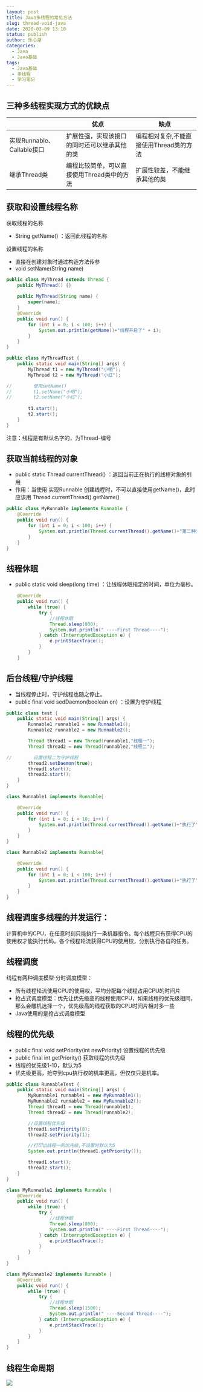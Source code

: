 ```yaml
---
layout: post
title: Java多线程的常见方法
slug: thread-void-java
date: 2020-03-09 13:10
status: publish
author: 乐心湖
categories: 
  - Java
  - Java基础
tags: 
  - Java基础
  - 多线程
  - 学习笔记
---
```


## 三种多线程实现方式的优缺点 

|                            | 优点                                         | 缺点                                    |
| -------------------------- | -------------------------------------------- | --------------------------------------- |
| 实现Runnable、Callable接口 | 扩展性强，实现该接口的同时还可以继承其他的类 | 编程相对复杂,不能直接使用Thread类的方法 |
| 继承Thread类               | 编程比较简单，可以直接使用Thread类中的方法   | 扩展性较差，不能继承其他的类            |

## 获取和设置线程名称

获取线程的名称

- String getName() ：返回此线程的名称

设置线程的名称

- 直接在创建对象时通过构造方法传参
- void setName(String name) 

```java
public class MyThread extends Thread {
    public MyThread() {}
    
    public MyThread(String name) {
        super(name);
    }
    @Override
    public void run() {
        for (int i = 0; i < 100; i++) {
            System.out.println(getName()+"线程开启了" + i);
        }
    }
}
```

```java
public class MyThreadTest {
    public static void main(String[] args) {
        MyThread t1 = new MyThread("小明");
        MyThread t2 = new MyThread("小红");

//        使用setName()
//        t1.setName("小明");
//        t2.setName("小红");
        
        t1.start();
        t2.start();
    }
}
```
注意：线程是有默认名字的，为Thread-编号

## 获取当前线程的对象

- public static Thread currentThread() ：返回当前正在执行的线程对象的引用
- 作用：当使用 实现Runnable 创建线程时，不可以直接使用getName()，此时应该用 Thread.currentThread().getName()

```java
public class MyRunnable implements Runnable {
    @Override
    public void run() {
        for (int i = 0; i < 100; i++) {
            System.out.println(Thread.currentThread().getName()+"第二种方式"+i);
        }
    }
}
```

## 线程休眠

- public static void sleep(long time) ：让线程休眠指定的时间，单位为毫秒。 

```java
    @Override
    public void run() {
        while (true) {
            try {
                //线程休眠
                Thread.sleep(800);
                System.out.println(" ----First Thread----");
            } catch (InterruptedException e) {
                e.printStackTrace();
            }
        }
    }
```



## 后台线程/守护线程

- 当线程停止时，守护线程也随之停止。
- public final void sedDaemon(boolean on) ：设置为守护线程

```java
public class test {
    public static void main(String[] args) {
        Runnable1 runnable1 = new Runnable1();
        Runnable2 runnable2 = new Runnable2();

        Thread thread1 = new Thread(runnable1,"线程一");
        Thread thread2 = new Thread(runnable2,"线程二");

//        设置线程二为守护线程
        thread2.setDaemon(true);
        thread1.start();
        thread2.start();
    }
}

class Runnable1 implements Runnable{

    @Override
    public void run() {
        for (int i = 0; i < 10; i++) {
            System.out.println(Thread.currentThread().getName()+"执行了"+i);
        }
    }
}

class Runnable2 implements Runnable{

    @Override
    public void run() {
        for (int i = 0; i < 100; i++) {
            System.out.println(Thread.currentThread().getName()+"执行了"+i);
        }
    }
}
```

## 线程调度多线程的并发运行：

计算机中的CPU，在任意时刻只能执行一条机器指令。每个线程只有获得CPU的使用权才能执行代码。各个线程轮流获得CPU的使用校，分别执行各自的任务。

## 线程调度

线程有两种调度模型·分时调度模型：

- 所有线程轮流使用CPU的使用权，平均分配每个线程占用CPU的时间片
- 抢占式调度模型：优先让优先级高的线程使用CPU，如果线程的优先级相同，那么会雕机选择一个，优先级高的线程获取的CPU时间片相对多一些
- Java使用的是抢占式调度模型

## 线程的优先级

- public final void setPriority(int newPriority)    设置线程的优先级
- public  final int getPriority()   获取线程的优先级
- 线程的优先级1-10，默认为5
- 优先级更高，抢夺到cpu执行权的机率更高，但仅仅只是机率。

```java
public class RunnableTest {
    public static void main(String[] args) {
        MyRunnable1 runnable1 = new MyRunnable1();
        MyRunnable2 runnable2 = new MyRunnable2();
        Thread thread1 = new Thread(runnable1);
        Thread thread2 = new Thread(runnable2);

        //设置线程优先级
        thread1.setPriority(8);
        thread2.setPriority(1);

        //打印出线程一的优先级,不设置时默认为5
        System.out.println(thread1.getPriority());

        thread1.start();
        thread2.start();
    }
}

class MyRunnable1 implements Runnable {
    @Override
    public void run() {
        while (true) {
            try {
                //线程休眠
                Thread.sleep(800);
                System.out.println(" ----First Thread----");
            } catch (InterruptedException e) {
                e.printStackTrace();
            }
        }
    }
}

class MyRunnable2 implements Runnable {
    @Override
    public void run() {
        while (true) {
            try {
                //线程休眠
                Thread.sleep(1500);
                System.out.println(" ----Second Thread----");
            } catch (InterruptedException e) {
                e.printStackTrace();
            }
        }
    }
}
```

## 线程生命周期

![](https://cdn.xn2001.com/2020/01/1809456008.png#vwid=1049&vhei=381)
